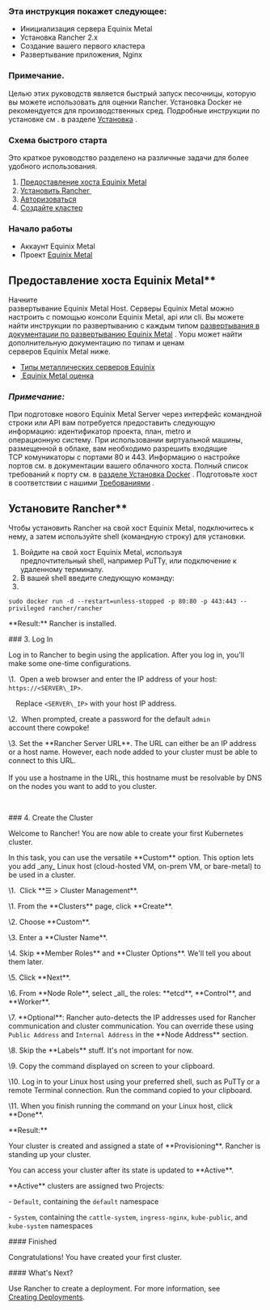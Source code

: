 ﻿


### **Эта инструкция покажет следующее:**

- Инициализация сервера Equinix Metal
- Установка Rancher 2.x
- Создание вашего первого кластера
- Развертывание приложения, Nginx

### Примечание.
Целью этих руководств является быстрый запуск песочницы, которую вы можете использовать для оценки Rancher. Установка Docker не рекомендуется для производственных сред. Подробные инструкции по установке см . в разделе [Установка](https://github.com/rancher/docs/blob/master/content/rancher/v2.6/en/quick-start-guide/deployment/equinix-metal-qs/%7B%7B%3Cbaseurl%3E%7D%7D/rancher/v2.6/en/installation "https://github.com/rancher/docs/blob/master/content/rancher/v2.6/en/quick-start-guide/deployment/equinix-metal-qs/%7B%7B%3Cbaseurl%3E%7D%7D/rancher/v2.6/en/installation") .

### **Схема быстрого старта**

Это краткое руководство разделено на различные задачи для более удобного использования.

1. [Предоставление хоста Equinix Metal](https://github.com/markizz01/test/blob/main/quick-start-guide/deployment/equinix-metal-qs/Rancher%20Equinix%20Metal%20Быстрый%20старт%20%20.md#предоставление-хостаequinixmetal)
2. [Установить Rancher ](https://github.com/rancher/docs/blob/master/content/rancher/v2.6/en/quick-start-guide/deployment/equinix-metal-qs/_index.md "https://github.com/rancher/docs/blob/master/content/rancher/v2.6/en/quick-start-guide/deployment/equinix-metal-qs/_index.md#2-install-rancher")
3. [Авторизоваться](https://github.com/rancher/docs/blob/master/content/rancher/v2.6/en/quick-start-guide/deployment/equinix-metal-qs/_index.md "https://github.com/rancher/docs/blob/master/content/rancher/v2.6/en/quick-start-guide/deployment/equinix-metal-qs/_index.md#3-log-in")
4. [Создайте кластер](https://github.com/rancher/docs/blob/master/content/rancher/v2.6/en/quick-start-guide/deployment/equinix-metal-qs/_index.md "https://github.com/rancher/docs/blob/master/content/rancher/v2.6/en/quick-start-guide/deployment/equinix-metal-qs/_index.md#4-create-the-cluster")

### **Начало работы**

- Аккаунт Equinix Metal
- Проект [Equinix Metal](https://metal.equinix.com/developers/docs/accounts/projects/ "https://metal.equinix.com/developers/docs/accounts/projects/")

##  Предоставление хоста Equinix Metal**

Начните развертывание Equinix Metal Host. Серверы Equinix Metal можно настроить с помощью консоли Equinix Metal, api или cli. Вы можете найти инструкции по развертыванию с каждым типом [развертывания в документации по развертыванию Equinix Metal](https://metal.equinix.com/developers/docs/deploy/on-demand/ "https://metal.equinix.com/developers/docs/deploy/on-demand/") . Yopu может найти дополнительную документацию по типам и ценам серверов Equinix Metal ниже.

- [Типы металлических серверов Equinix](https://metal.equinix.com/developers/docs/servers/about/ "https://metal.equinix.com/developers/docs/servers/about/")
- [ Equinix Metal оценка](https://metal.equinix.com/developers/docs/servers/server-specs/ "https://metal.equinix.com/developers/docs/servers/server-specs/")



### ***Примечание:***

При подготовке нового Equinix Metal Server через интерфейс командной строки или API вам потребуется предоставить следующую информацию: идентификатор проекта, план, metro и операционную систему. При использовании виртуальной машины, размещенной в облаке, вам необходимо разрешить входящие TCP комуникаторы с портами 80 и 443. Информацию о настройке портов см. в документации вашего облачного хоста. Полный список требований к порту см. в [разделе Установка Docker](https://github.com/rancher/docs/blob/master/content/rancher/v2.6/en/quick-start-guide/deployment/equinix-metal-qs/%7B%7B%3Cbaseurl%3E%7D%7D/rancher/v2.6/en/cluster-provisioning/node-requirements "https://github.com/rancher/docs/blob/master/content/rancher/v2.6/en/quick-start-guide/deployment/equinix-metal-qs/%7B%7B%3Cbaseurl%3E%7D%7D/rancher/v2.6/en/cluster-provisioning/node-requirements") . Подготовьте хост в соответствии с нашими [Требованиями](https://github.com/rancher/docs/blob/master/content/rancher/v2.6/en/quick-start-guide/deployment/equinix-metal-qs/%7B%7B%3Cbaseurl%3E%7D%7D/rancher/v2.6/en/installation/requirements "https://github.com/rancher/docs/blob/master/content/rancher/v2.6/en/quick-start-guide/deployment/equinix-metal-qs/%7B%7B%3Cbaseurl%3E%7D%7D/rancher/v2.6/en/installation/requirements") .

## Установите Rancher**

Чтобы установить Rancher на свой хост Equinix Metal, подключитесь к нему, а затем используйте shell (командную строку) для установки.

1. Войдите на свой хост Equinix Metal, используя предпочтительный shell, например PuTTy, или подключение к удаленному терминалу.
2. В вашей shell введите следующую команду:
3. 
```
sudo docker run -d --restart=unless-stopped -p 80:80 -p 443:443 --privileged rancher/rancher
```
\*\*Result:\*\* Rancher is installed.



\### 3. Log In



Log in to Rancher to begin using the application. After you log in, you'll make some one-time configurations.



\1.  Open a web browser and enter the IP address of your host: `https://<SERVER\_IP>`.



`  `Replace `<SERVER\_IP>` with your host IP address.



\2.  When prompted, create a password for the default `admin` account there cowpoke!



\3. Set the \*\*Rancher Server URL\*\*. The URL can either be an IP address or a host name. However, each node added to your cluster must be able to connect to this URL.<br/><br/>If you use a hostname in the URL, this hostname must be resolvable by DNS on the nodes you want to add to you cluster.



<br/>



\### 4. Create the Cluster



Welcome to Rancher! You are now able to create your first Kubernetes cluster.



In this task, you can use the versatile \*\*Custom\*\* option. This option lets you add \_any\_ Linux host (cloud-hosted VM, on-prem VM, or bare-metal) to be used in a cluster.



\1.  Click \*\*☰ > Cluster Management\*\*.

\1. From the \*\*Clusters\*\* page, click \*\*Create\*\*.

\2. Choose \*\*Custom\*\*.



\3. Enter a \*\*Cluster Name\*\*.



\4. Skip \*\*Member Roles\*\* and \*\*Cluster Options\*\*. We'll tell you about them later.



\5. Click \*\*Next\*\*.



\6. From \*\*Node Role\*\*, select \_all\_ the roles: \*\*etcd\*\*, \*\*Control\*\*, and \*\*Worker\*\*.



\7. \*\*Optional\*\*: Rancher auto-detects the IP addresses used for Rancher communication and cluster communication. You can override these using `Public Address` and `Internal Address` in the \*\*Node Address\*\* section.



\8. Skip the \*\*Labels\*\* stuff. It's not important for now.



\9. Copy the command displayed on screen to your clipboard.



\10. Log in to your Linux host using your preferred shell, such as PuTTy or a remote Terminal connection. Run the command copied to your clipboard.



\11. When you finish running the command on your Linux host, click \*\*Done\*\*.



\*\*Result:\*\*



Your cluster is created and assigned a state of \*\*Provisioning\*\*. Rancher is standing up your cluster.



You can access your cluster after its state is updated to \*\*Active\*\*.



\*\*Active\*\* clusters are assigned two Projects:



\- `Default`, containing the `default` namespace

\- `System`, containing the `cattle-system`, `ingress-nginx`, `kube-public`, and `kube-system` namespaces



\#### Finished



Congratulations! You have created your first cluster.



\#### What's Next?



Use Rancher to create a deployment. For more information, see [Creating Deployments]({{<baseurl>}}/rancher/v2.6/en/quick-start-guide/workload).

